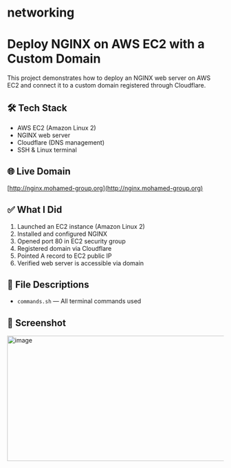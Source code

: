 # networking
# Deploy NGINX on AWS EC2 with a Custom Domain

This project demonstrates how to deploy an NGINX web server on AWS EC2 and connect it to a custom domain registered through Cloudflare.

## 🛠️ Tech Stack
- AWS EC2 (Amazon Linux 2)
- NGINX web server
- Cloudflare (DNS management)
- SSH & Linux terminal

## 🌐 Live Domain
[http://nginx.mohamed-group.org](http://nginx.mohamed-group.org)

## ✅ What I Did
1. Launched an EC2 instance (Amazon Linux 2)
2. Installed and configured NGINX
3. Opened port 80 in EC2 security group
4. Registered domain via Cloudflare
5. Pointed A record to EC2 public IP
6. Verified web server is accessible via domain

## 📂 File Descriptions
- `commands.sh` — All terminal commands used


## 📸 Screenshot
<img width="1872" height="291" alt="image" src="https://github.com/user-attachments/assets/0491f3f5-c7c6-4e85-bd1e-af22203030e0" />


